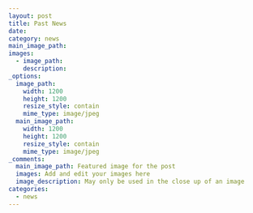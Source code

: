 ```yaml
---
layout: post
title: Past News
date:
category: news
main_image_path:
images:
  - image_path:
    description:
_options:
  image_path:
    width: 1200
    height: 1200
    resize_style: contain
    mime_type: image/jpeg
  main_image_path:
    width: 1200
    height: 1200
    resize_style: contain
    mime_type: image/jpeg
_comments:
  main_image_path: Featured image for the post
  images: Add and edit your images here
  image_description: May only be used in the close up of an image
categories:
  - news
---
```

